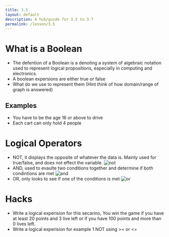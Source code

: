 ```yaml
---
title: 3.5
layout: default
description: A hub/guide for 3.5 to 3.7
permalink: /lesson/3.5
---
```


# What is a Boolean
- The defention of a Boolean is a denoting a system of algebraic notation used to represent logical propositions, especially in computing and electronics.
- A boolean expersions are either true or false
- What do we use to represent them (Hint think of how domain/range of graph is answered)

## Examples
- You have to be the age 16 or above to drive
- Each cart can only hold 4 people

# Logical Operators
- NOT, it displays the opposite of whatever the data is. Mainly used for true/false, and does not effect the variable.
![not]({{site.baseurl}}/images/not.png)
- AND, used to evaulte two conditions together and determine if both condintions are met
![and]({{site.baseurl}}/images/and.png)
- OR, only looks to see if one of the conditions is met
![or]({{site.baseurl}}/images/or.png)

# Hacks
- Write a logical experision for this secarino, You win the game if you have at least 20 points and 3 live left or if you have 100 points and more than 0 lives left.
- Write a logical experision for example 1 NOT using >= or <=





